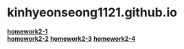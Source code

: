 # kinhyeonseong1121.github.io

[**homework2-1**](http://kimhyeonseong1121.github.io/homework2-1.html)  
[**homework2-2**](http://kimhyeonseong1121.github.io/homework2-2.html) 
[**homework2-3**](http://kimhyeonseong1121.github.io/homework2-3.html)
[**homework2-4**](http://kimhyeonseong1121.github.io/homework2-4.html)

